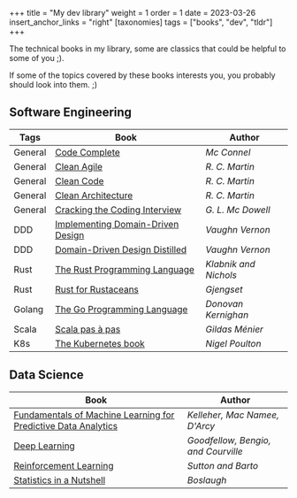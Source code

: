 +++
title = "My dev library"
weight = 1
order = 1
date = 2023-03-26
insert_anchor_links = "right"
[taxonomies]
tags = ["books", "dev", "tldr"]
+++

The technical books in my library, some are classics that could be helpful to some of you ;).

<!-- more -->

If some of the topics covered by these books interests you, you probably should look into them. ;)

## Software Engineering

| Tags    | Book                                                                                                | Author                |
| ------- | --------------------------------------------------------------------------------------------------- | --------------------- |
| General | [Code Complete](https://en.wikipedia.org/wiki/Code_Complete)                                        | _Mc Connel_           |
| General | [Clean Agile](https://en.wikipedia.org/wiki/Robert_C._Martin#Publications)                          | _R. C. Martin_        |
| General | [Clean Code](https://en.wikipedia.org/wiki/Robert_C._Martin#Publications)                           | _R. C. Martin_        |
| General | [Clean Architecture](https://en.wikipedia.org/wiki/Robert_C._Martin#Publications)                   | _R. C. Martin_        |
| General | [Cracking the Coding Interview](https://www.crackingthecodinginterview.com/)                        | _G. L. Mc Dowell_     |
| DDD     | [Implementing Domain-Driven Design](https://kalele.io/books/)                                       | _Vaughn Vernon_       |
| DDD     | [Domain-Driven Design Distilled](https://kalele.io/books/)                                          | _Vaughn Vernon_       |
| Rust    | [The Rust Programming Language](https://doc.rust-lang.org/book/)                                    | _Klabnik and Nichols_ |
| Rust    | [Rust for Rustaceans](https://rust-for-rustaceans.com/)                                             | _Gjengset_            |
| Golang  | [The Go Programming Language](https://www.gopl.io/)                                                 | _Donovan Kernighan_   |
| Scala   | [Scala pas à pas](https://www.editions-ellipses.fr/accueil/7023-scala-pas-a-pas-9782340000094.html) | _Gildas Ménier_       |
| K8s     | [The Kubernetes book](https://nigelpoulton.com/books/)                                              | _Nigel Poulton_       |

## Data Science

| Book                                                                                                      | Author                              |
| --------------------------------------------------------------------------------------------------------- | ----------------------------------- |
| [Fundamentals of Machine Learning for Predictive Data Analytics](https://mitpress.mit.edu/9780262029445/) | _Kelleher, Mac Namee, D'Arcy_       |
| [Deep Learning](https://www.deeplearningbook.org/)                                                        | _Goodfellow, Bengio, and Courville_ |
| [Reinforcement Learning](http://www.incompleteideas.net/book/the-book.html)                               | _Sutton and Barto_                  |
| [Statistics in a Nutshell](https://www.oreilly.com/library/view/statistics-in-a/9781449361129/)           | _Boslaugh_                          |
